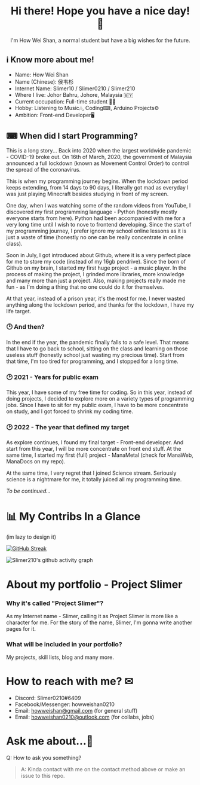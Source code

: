 <h1 align="center">Hi there! Hope you have a nice day! 👋</h1>

<p align="center">I'm How Wei Shan, a normal student but have a big wishes for the future.<p>

## ℹ Know more about me!

- Name: How Wei Shan
- Name (Chinese): 侯韦杉
- Internet Name: Slimer10 / Slimer0210 / Slimer210
- Where I live: Johor Bahru, Johore, Malaysia 🇲🇾
- Current occupation: Full-time student 👨‍🎓
- Hobby: Listening to Music🎶, Coding⌨, Arduino Projects⚙
- Ambition: Front-end Developer🖥

## ⌨ When did I start Programming?

This is a long story... Back into 2020 when the largest worldwide pandemic - COVID-19 broke out. On 16th of March, 2020, the government of Malaysia announced a full lockdown (known as Movement Control Order) to control the spread of the coronavirus.

This is when my programming journey begins. When the lockdown period keeps extending, from 14 days to 90 days, I literally got mad as everyday I was just playing Minecraft besides studying in front of my screen.

One day, when I was watching some of the random videos from YouTube, I discovered my first programming language - Python (honestly mostly everyone starts from here). Python had been accompanied with me for a very long time until I wish to nove to frontend developing. Since the start of my programming journey, I prefer ignore my school online lessons as it is just a waste of time (honestly no one can be really concentrate in online class).

Soon in July, I got introduced about Github, where it is a very perfect place for me to store my code (instead of my 16gb pendrive). Since the born of Github on my brain, I started my first huge project - a music player. In the process of making the project, I grinded more libraries, more knowledge and many more than just a project. Also, making projects really made me fun - as I'm doing a thing that no one could do it for themselves.

At that year, instead of a prison year, it's the most for me. I never wasted anything along the lockdown period, and thanks for the lockdown, I have my life target.

### 🕑 And then?

In the end if the year, the pandemic finally falls to a safe level. That means that I have to go back to school, sitting on the class and learning on those useless stuff (honestly school just wasting my precious time). Start from that time, I'm too tired for programming, and I stopped for a long time.

### 🕑 2021 - Years for public exam

This year, I have some of my free time for coding. So in this year, instead of doing projects, I decided to explore more on a variety types of programming jobs. Since I have to sit for my public exam, I have to be more concentrate on study, and I got forced to shrink my coding time.

### 🕑 2022 - The year that defined my target

As explore continues, I found my final target - Front-end developer. And start from this year, I will be more concentrate on front end stuff. At the same time, I started my first (full) project - ManaMetal (check for ManaWeb, ManaDocs on my repo). 

At the same time, I very regret that I joined Science stream. Seriously science is a nightmare for me, it totally juiced all my programming time.

*To be continued...*

# 📊 My Contribs In a Glance

(im lazy to design it)

[![GitHub Streak](http://github-readme-streak-stats.herokuapp.com?user=Slimer210&theme=dark)](https://git.io/streak-stats)

![Slimer210's github activity graph](https://activity-graph.herokuapp.com/graph?username=Slimer210)


# About my portfolio - Project Slimer

### Why it's called "Project Slimer"?

As my Internet name - Slimer, calling it as Project Slimer is more like a character for me. For the story of the name, Slimer, I'm gonna write another pages for it.

### What will be included in your portfolio?

My projects, skill lists, blog and many more.

# How to reach with me? ✉

- Discord: Slimer0210#6409
- Facebook/Messenger: howweishan0210
- Email: howweishan@gmail.com (for general stuff)
- Email: howweishan0210@outlook.com (for collabs, jobs)

# Ask me about...💬

Q: How to ask you something?
> A: Kinda contact with me on the contact method above or make an issue to this repo.


